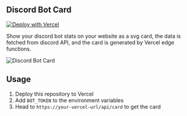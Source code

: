 ## Discord Bot Card

[![Deploy with Vercel](https://vercel.com/button)](https://vercel.com/new/clone?repository-url=https%3A%2F%2Fgithub.com%2Fkane50613%2Fdiscord-bot-card&env=BOT_TOKEN&demo-title=Yeecord%20Card&demo-url=http%3A%2F%2Fcard.yeecord.com%2Fapi%2Fcard)

Show your discord bot stats on your website as a svg card, the data is fetched from discord API, and the card is generated by Vercel edge functions.

![Discord Bot Card](https://card.yeecord.com/)

## Usage

1. Deploy this repository to Vercel
2. Add `BOT_TOKEN` to the environment variables
3. Head to `https://your-vercel-url/api/card` to get the card
